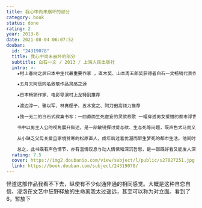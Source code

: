 ```yaml
---
title: 我心中尚未崩坏的部分
category: book
status: done
rating: 2
year: 2013-8
date: 2021-08-04 06:07:52
douban:
  id: "24319078"
  title: 我心中尚未崩坏的部分
  subtitle: 白石一文 / 2013 / 上海人民出版社
  intro: >-
    ★村上春树之后日本中生代最重要作家 ，直木奖、山本周五郎奖获得者白石一文畅销代表作

    ★五月天阿信同名致敬作品灵感之源

    ★日本畅销作家、电影导演村上龙特别推荐

    ★渡边淳一、骆以军、林真理子、五木宽之、阿刀田高倾力推荐

    ★独一无二的白石式寂寞书写：一曲直面生死虚妄的灵欲悲歌 一幅穿透男女爱憎的都市浮世绘

    书中以男主人公的视角展开叙述，是一部敏锐探讨爱与欲、生与死等问题，既声色犬马而又充满哲思的异色小说。

    从小缺乏父母关爱且家境贫寒的松原直人，成年后过着优渥而醉生梦死的都市生活。他同时与三位女性周旋着：一个是家境富足却欲壑难填的大西夫人，一个是经营酒吧的单身母亲朋美，一个则是貌美又温柔的年轻女性枝里子。这种周旋中既有万种柔情，却亦是孤独彻骨，令直人无法停止追问“生是什么？死又是什么？人为什么要活着？是为了喜欢的人还是追求平凡幸福的生活？人又如何在这冷酷异境继续存在？……”这是一场永无止境的痛苦追问，亦是一种聊以慰藉的温柔救赎……

    总之，此书既有声色情节，亦有温情叹息与动人情愫和深沉哲思，是一部既好看又能发人深省的难得佳作。
  rating: 7.5
  cover: https://img2.doubanio.com/view/subject/l/public/s27027251.jpg
  link: https://book.douban.com/subject/24319078/
---
```


怪道这部作品我看不下去，纵使有不少似通非通的相同感觉。大概是这种自恋自信、浸泡在文艺中狂野释放的生命离我太过遥远，甚至可以称为对立面。看到了6，暂放下
